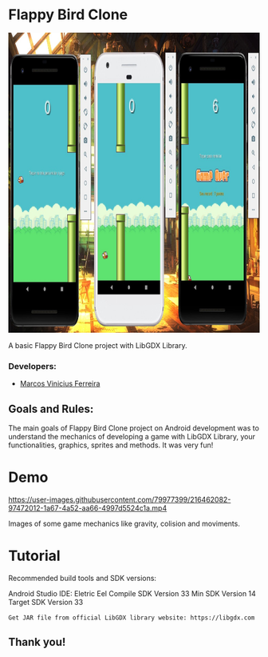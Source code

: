 # Flappy Bird Clone

<img src="./demo/flappy-bird.jpg" height="600" width="1000">

A basic Flappy Bird Clone project with LibGDX Library.
### Developers: 
* [Marcos Vinicius Ferreira](https://github.com/marcosnaofazisso) 

## Goals and Rules:
The main goals of Flappy Bird Clone project on Android development was to understand the mechanics of developing a game with LibGDX Library, your functionalities, graphics, sprites and  methods. It was very fun!

# Demo


https://user-images.githubusercontent.com/79977399/216462082-97472012-1a67-4a52-aa66-4997d5524c1a.mp4


Images of some game mechanics like gravity, colision and moviments.

# Tutorial
Recommended build tools and SDK versions:

Android Studio IDE: Eletric Eel 
Compile SDK Version 33
Min SDK Version 14
Target SDK Version 33


    Get JAR file from official LibGDX library website: https://libgdx.com


## Thank you!

